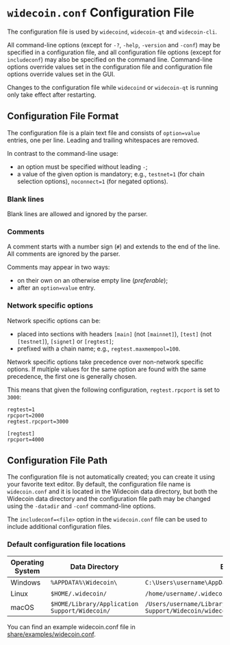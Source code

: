 # `widecoin.conf` Configuration File

The configuration file is used by `widecoind`, `widecoin-qt` and `widecoin-cli`.

All command-line options (except for `-?`, `-help`, `-version` and `-conf`) may be specified in a configuration file, and all configuration file options (except for `includeconf`) may also be specified on the command line. Command-line options override values set in the configuration file and configuration file options override values set in the GUI.

Changes to the configuration file while `widecoind` or `widecoin-qt` is running only take effect after restarting.

## Configuration File Format

The configuration file is a plain text file and consists of `option=value` entries, one per line. Leading and trailing whitespaces are removed.

In contrast to the command-line usage:
- an option must be specified without leading `-`;
- a value of the given option is mandatory; e.g., `testnet=1` (for chain selection options), `noconnect=1` (for negated options).

### Blank lines

Blank lines are allowed and ignored by the parser.

### Comments

A comment starts with a number sign (`#`) and extends to the end of the line. All comments are ignored by the parser.

Comments may appear in two ways:
- on their own on an otherwise empty line (_preferable_);
- after an `option=value` entry.

### Network specific options

Network specific options can be:
- placed into sections with headers `[main]` (not `[mainnet]`), `[test]` (not `[testnet]`), `[signet]` or `[regtest]`;
- prefixed with a chain name; e.g., `regtest.maxmempool=100`.

Network specific options take precedence over non-network specific options.
If multiple values for the same option are found with the same precedence, the
first one is generally chosen.

This means that given the following configuration, `regtest.rpcport` is set to `3000`:

```
regtest=1
rpcport=2000
regtest.rpcport=3000

[regtest]
rpcport=4000
```

## Configuration File Path

The configuration file is not automatically created; you can create it using your favorite text editor. By default, the configuration file name is `widecoin.conf` and it is located in the Widecoin data directory, but both the Widecoin data directory and the configuration file path may be changed using the `-datadir` and `-conf` command-line options.

The `includeconf=<file>` option in the `widecoin.conf` file can be used to include additional configuration files.

### Default configuration file locations

Operating System | Data Directory | Example Path
-- | -- | --
Windows | `%APPDATA%\Widecoin\` | `C:\Users\username\AppData\Roaming\Widecoin\widecoin.conf`
Linux | `$HOME/.widecoin/` | `/home/username/.widecoin/widecoin.conf`
macOS | `$HOME/Library/Application Support/Widecoin/` | `/Users/username/Library/Application Support/Widecoin/widecoin.conf`

You can find an example widecoin.conf file in [share/examples/widecoin.conf](../share/examples/widecoin.conf).
